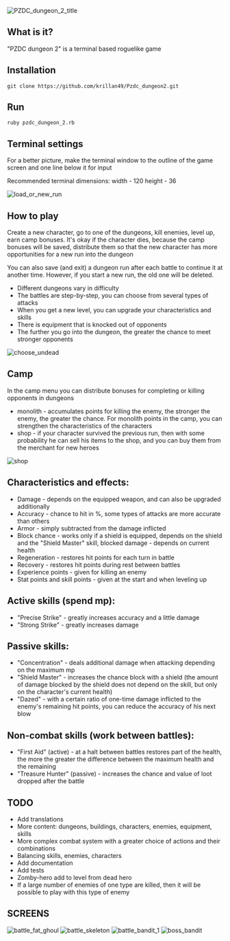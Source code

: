 ![PZDC_dungeon_2_title](assets/title.png)

## What is it?

"PZDC dungeon 2" is a terminal based roguelike game

## Installation

```shell
git clone https://github.com/krillan49/Pzdc_dungeon2.git
```

## Run

```shell
ruby pzdc_dungeon_2.rb
```

## Terminal settings

For a better picture, make the terminal window to the outline of the game screen and one line below it for input

Recommended terminal dimensions:
width  - 120
height - 36


![load_or_new_run](assets/run.png)


## How to play

Create a new character, go to one of the dungeons, kill enemies, level up, earn camp bonuses. It's okay if the character dies, because the camp bonuses will be saved, distribute them so that the new character has more opportunities for a new run into the dungeon

You can also save (and exit) a dungeon run after each battle to continue it at another time. However, if you start a new run, the old one will be deleted.

* Different dungeons vary in difficulty
* The battles are step-by-step, you can choose from several types of attacks
* When you get a new level, you can upgrade your characteristics and skills
* There is equipment that is knocked out of opponents
* The further you go into the dungeon, the greater the chance to meet stronger opponents


![choose_undead](assets/choose_undeadl.png)


## Camp

In the camp menu you can distribute bonuses for completing or killing opponents in dungeons

* monolith - accumulates points for killing the enemy, the stronger the enemy, the greater the chance. For monolith points in the camp, you can strengthen the characteristics of the characters
* shop     - if your character survived the previous run, then with some probability he can sell his items to the shop, and you can buy them from the merchant for new heroes


![shop](assets/shop.png)


Characteristics and effects:
-
* Damage - depends on the equipped weapon, and can also be upgraded additionally
* Accuracy - chance to hit in %, some types of attacks are more accurate than others
* Armor - simply subtracted from the damage inflicted
* Block chance - works only if a shield is equipped, depends on the shield and the "Shield Master" skill, blocked damage - depends on current health
* Regeneration - restores hit points for each turn in battle
* Recovery - restores hit points during rest between battles
* Experience points - given for killing an enemy
* Stat points and skill points - given at the start and when leveling up

Active skills (spend mp):
-
* "Precise Strike" - greatly increases accuracy and a little damage
* "Strong Strike" - greatly increases damage

Passive skills:
-
* "Concentration" - deals additional damage when attacking depending on the maximum mp
* "Shield Master" - increases the chance block with a shield (the amount of damage blocked by the shield does not depend on the skill, but only on the character's current health)
* "Dazed" - with a certain ratio of one-time damage inflicted to the enemy's remaining hit points, you can reduce the accuracy of his next blow

Non-combat skills (work between battles):
-
* "First Aid" (active) - at a halt between battles restores part of the health, the more the greater the difference between the maximum health and the remaining
* "Treasure Hunter" (passive) - increases the chance and value of loot dropped after the battle

## TODO

* Add translations
* More content: dungeons, buildings, characters, enemies, equipment, skills
* More complex combat system with a greater choice of actions and their combinations
* Balancing skills, enemies, characters
* Add documentation
* Add tests
* Zomby-hero add to level from dead hero
* If a large number of enemies of one type are killed, then it will be possible to play with this type of enemy

## SCREENS

![battle_fat_ghoul](assets/battle_fat_ghoul.png)
![battle_skeleton](assets/battle_skeleton.png)
![battle_bandit_1](assets/battle_bandit_1.png)
![boss_bandit](assets/boss_bandit.png)
